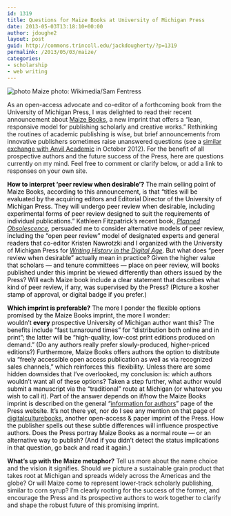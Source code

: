 ```yaml
---
id: 1319
title: Questions for Maize Books at University of Michigan Press
date: 2013-05-03T13:18:10+00:00
author: jdoughe2
layout: post
guid: http://commons.trincoll.edu/jackdougherty/?p=1319
permalink: /2013/05/03/maize/
categories:
- scholarship
- web writing
---
```

![photo](/images/2013/05/MaizeWikiSamFentress.jpg)
Maize photo: Wikimedia/Sam Fentress

As an open-access advocate and co-editor of a forthcoming book from the University of Michigan Press, I was delighted to read their recent announcement about <a href="http://blog.press.umich.edu/2013/05/announcing-maize-books/" target="_blank">Maize Books</a>, a new imprint that offers a &#8220;lean, responsive model for publishing scholarly and creative works.&#8221; Rethinking the routines of academic publishing is wise, but brief announcements from innovative publishers sometimes raise unanswered questions (see a <a href="http://commons.trincoll.edu/jackdougherty/2012/10/05/anvil/" target="_blank">similar exchange with Anvil Academic</a> in October 2012). For the benefit of all prospective authors and the future success of the Press, here are questions currently on my mind. Feel free to comment or clarify below, or add a link to responses on your own site.

<span style="color: #000000"><strong>How to interpret &#8216;peer review when desirable&#8217;?</strong> The main selling point of Maize Books, according to this announcement, is that &#8220;titles will be evaluated by the acquiring editors and Editorial Director of the University of Michigan Press. They will undergo peer review when desirable, including experimental forms of peer review designed to suit the requirements of individual publications.&#8221; Kathleen Fitzpatrick&#8217;s recent book, <em><a href="http://mediacommons.futureofthebook.org/mcpress/plannedobsolescence/" target="_blank">Planned Obsolescence</a>, </em>persuaded me to consider alternative models of peer review, including the &#8220;open peer review&#8221; model of designated experts and general readers that co-editor Kristen Nawrotzki and I organized with the University of Michigan Press for <em><a href="http://writinghistory.trincoll.edu" target="_blank">Writing History in the Digital Age</a></em>. But what does &#8220;peer review when desirable&#8221; actually mean in practice? Given the higher value that scholars &#8212; and tenure committees &#8212; place on peer review, will books published under this imprint be viewed differently than others issued by the Press? Will each Maize book include a clear statement that describes what kind of peer review, if any, was supervised by the Press? (Picture a kosher stamp of approval, or digital badge if you prefer.) </span>

<span style="color: #000000"><strong>Which imprint is preferable?</strong> The more I ponder the flexible options promised by the Maize Books imprint, the more I wonder: wouldn&#8217;t <strong>every</strong> prospective University of Michigan author want this? The benefits include &#8220;fast turnaround times&#8221; for &#8220;distribution both online and in print&#8221;; the latter will be &#8220;high-quality, low-cost print editions produced on demand.&#8221; (Do any authors really prefer slowly-produced, higher-priced editions?) Furthermore, Maize Books offers authors the option to distribute via &#8220;freely accessible open access publication as well as via recognized sales channels,&#8221; which reinforces this  flexibility. Unless there are some hidden downsides that I&#8217;ve overlooked, my conclusion is: which authors wouldn&#8217;t want all of these options? Taken a step further, what author would submit a manuscript via the &#8220;traditional&#8221; route at Michigan (or whatever you wish to call it). Part of the answer depends on if/how the Maize Books imprint is described on the general &#8220;<a href="http://www.press.umich.edu/authors" target="_blank">information for authors</a>&#8221; page of the Press website. It&#8217;s not there yet, nor do I see any mention on that page of <a href="http://digitalculture.org" target="_blank">digitalculturebooks</a>, another open-access & paper imprint of the Press. How the publisher spells out these subtle differences will influence prospective authors. Does the Press portray Maize Books as a normal route &#8212; or an alternative way to publish? (And if you didn&#8217;t detect the status implications in that question, go back and read it again.)</span>

**What&#8217;s up with the Maize metaphor?** Tell us more about the name choice and the vision it signifies. Should we picture a sustainable grain product that takes root at Michigan and spreads widely across the Americas and the globe? Or will Maize come to represent lower-track scholarly publishing, similar to corn syrup? I&#8217;m clearly rooting for the success of the former, and encourage the Press and its prospective authors to work together to clarify and shape the robust future of this promising imprint.
